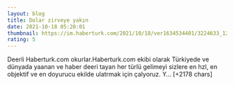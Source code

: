 ```yaml
--- 
layout: blog
title: Dolar zirveye yakın
date: 2021-10-18 05:20:01
thumbnail: https://im.haberturk.com/2021/10/18/ver1634534401/3224633_1200x627.jpg
rating: 5
---
```

Deerli Haberturk.com okurlar.Haberturk.com ekibi olarak Türkiyede ve dünyada yaanan ve haber deeri tayan her türlü gelimeyi sizlere en hzl, en objektif ve en doyurucu ekilde ulatrmak için çalyoruz. Y… [+2178 chars]